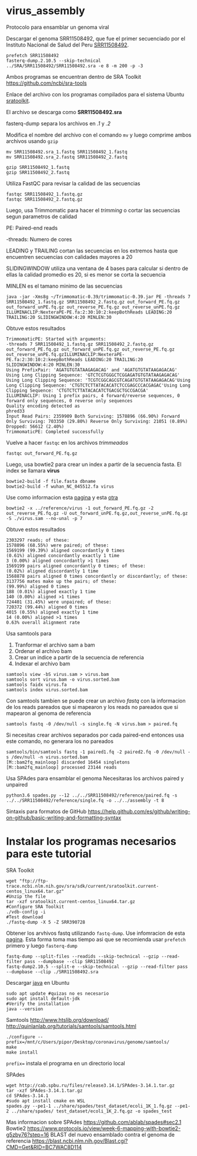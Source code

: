 # virus_assembly
Protocolo para ensamblar un genoma viral

Descargar el genoma SRR11508492, que fue el primer secuenciado por el Instituto Nacional de Salud del Peru
[SRR11508492](https://trace.ncbi.nlm.nih.gov/Traces/sra/?run=SRR11508492).

```
prefetch SRR11508492
fasterq-dump.2.10.5 --skip-technical ../SRA/SRR11508492/SRR11508492.sra -e 8 -m 200 -p -3
```
Ambos programas se encuentran dentro de SRA Toolkit
https://github.com/ncbi/sra-tools

Enlace del archivo con los programas compilados para el sistema Ubuntu
[sratoolkit](http://ftp-trace.ncbi.nlm.nih.gov/sra/sdk/2.10.5/sratoolkit.2.10.5-ubuntu64.tar.gz).

El archivo se descarga como **SRR11508492.sra**

fasterq-dump separa los archivos en *.1* y *.2*

Modifica el nombre del archivo con el comando  `mv` y luego comprime ambos archivos usando `gzip`

```
mv SRR11508492.sra_1.fastq SRR11508492_1.fastq 
mv SRR11508492.sra_2.fastq SRR11508492_2.fastq 

gzip SRR11508492_1.fastq
gzip SRR11508492_2.fastq
```

Utiliza FastQC para revisar la calidad de las secuencias
```
fastqc SRR11508492_1.fastq.gz
fastqc SRR11508492_2.fastq.gz
 ```
Luego, usa Trimmomatic para hacer el *trimming* o cortar las secuencias segun parametros de calidad

PE: Paired-end reads

-threads: Numero de cores

LEADING y TRAILING cortan las secuencias en los extremos hasta que encuentren secuencias con calidades mayores a 20

SLIDINGWINDOW utiliza una ventana de 4 bases para calcular si dentro de ellas la calidad promedio es 20, si es menor se corta la secuencia

MINLEN es el tamano minimo de las secuencias

```
java -jar -Xms8g ~/Trimmomatic-0.39/trimmomatic-0.39.jar PE -threads 7 SRR11508492_1.fastq.gz SRR11508492_2.fastq.gz out_forward_PE.fq.gz out_forward_unPE.fq.gz out_reverse_PE.fq.gz out_reverse_unPE.fq.gz ILLUMINACLIP:NexteraPE-PE.fa:2:30:10:2:keepBothReads LEADING:20 TRAILING:20 SLIDINGWINDOW:4:20 MINLEN:30  
```

Obtuve estos resultados
```
TrimmomaticPE: Started with arguments:
-threads 7 SRR11508492_1.fastq.gz SRR11508492_2.fastq.gz out_forward_PE.fq.gz out_forward_unPE.fq.gz out_reverse_PE.fq.gz out_reverse_unPE.fq.gzILLUMINACLIP:NexteraPE-PE.fa:2:30:10:2:keepBothReads LEADING:20 TRAILING:20 SLIDINGWINDOW:4:20 MINLEN:30
Using PrefixPair: 'AGATGTGTATAAGAGACAG' and 'AGATGTGTATAAGAGACAG'
Using Long Clipping Sequence: 'GTCTCGTGGGCTCGGAGATGTGTATAAGAGACAG'
Using Long Clipping Sequence: 'TCGTCGGCAGCGTCAGATGTGTATAAGAGACAG'Using Long Clipping Sequence: 'CTGTCTCTTATACACATCTCCGAGCCCACGAGAC'Using Long Clipping Sequence: 'CTGTCTCTTATACACATCTGACGCTGCCGACGA'
ILLUMINACLIP: Using 1 prefix pairs, 4 forward/reverse sequences, 0 forward only sequences, 0 reverse only sequences																			Quality encoding detected as
phred33
Input Read Pairs: 2359909 Both Surviving: 1578896 (66.90%) Forward Only Surviving: 703350 (29.80%) Reverse Only Surviving: 21051 (0.89%) Dropped: 56612 (2.40%)
TrimmomaticPE: Completed successfully
 ```

Vuelve a hacer `fastqc` en los archivos *trimmeados*
```
fastqc out_forward_PE.fq.gz
```

Luego, usa bowtie2 para crear un index a partir de la secuencia fasta. El index se llamara **virus**
```
bowtie2-build -f file.fasta dbname
bowtie2-build -f wuhan_NC_045512.fa virus
```

Use como informacion esta [pagina](http://www.metagenomics.wiki/tools/bowtie2) y esta [otra](https://www.protocols.io/view/week-6-mapping-with-bowtie2-g5zby76)

```
bowtie2 -x ../reference/virus -1 out_forward_PE.fq.gz -2 out_reverse_PE.fq.gz -U out_forward_unPE.fq.gz,out_reverse_unPE.fq.gz -S ./virus.sam --no-unal -p 7
```
Obtuve estos resultados
```
2303297 reads; of these:
1578896 (68.55%) were paired; of these:
1569199 (99.39%) aligned concordantly 0 times
(0.61%) aligned concordantly exactly 1 time
3 (0.00%) aligned concordantly >1 times 
1569199 pairs aligned concordantly 0 times; of these:
(0.02%) aligned discordantly 1 time
1568878 pairs aligned 0 times concordantly or discordantly; of these:
3137756 mates make up the pairs; of these:
(99.99%) aligned 0 times
188 (0.01%) aligned exactly 1 time
140 (0.00%) aligned >1 times
724401 (31.45%) were unpaired; of these:
720372 (99.44%) aligned 0 times
4015 (0.55%) aligned exactly 1 time
14 (0.00%) aligned >1 times
0.63% overall alignment rate 
```

Usa samtools para
1. Tranformar el archivo sam a bam
2. Ordenar el archivo bam
3. Crear un indice a partir de la secuencia de referencia
4. Indexar el archivo bam
```
samtools view -bS virus.sam > virus.bam 
samtools sort virus.bam -o virus.sorted.bam
samtools faidx virus.fa
samtools index virus.sorted.bam
``` 

Con samtools tambien se puede crear un archivo *fastq* con la informacion de los reads pareados que si mapearon y los reads no pareados que si mapearon al genoma de referencia
```
samtools fastq -0 /dev/null -s single.fq -N virus.bam > paired.fq 
```

Si necesitas crear archivos separados por cada paired-end entonces usa este comando, no generara los no pareados
``` 
samtools/bin/samtools fastq -1 paired1.fq -2 paired2.fq -0 /dev/null -s /dev/null -n virus.sorted.bam
[M::bam2fq_mainloop] discarded 16454 singletons
[M::bam2fq_mainloop] processed 23144 reads
````

Usa SPAdes para ensamblar el genoma
Necesitaras los archivos paired y unpaired
```
python3.6 spades.py --12 ../../SRR11508492/reference/paired.fq -s ../../SRR11508492/reference/single.fq -o ../../assembly -t 8
```

Sintaxis para formatos de GitHub
https://help.github.com/es/github/writing-on-github/basic-writing-and-formatting-syntax

# Instalar los programas necesarios para este tutorial

SRA Toolkit
```
wget "ftp://ftp-trace.ncbi.nlm.nih.gov/sra/sdk/current/sratoolkit.current-centos_linux64.tar.gz"
#Unzip the file
tar -xzf sratoolkit.current-centos_linux64.tar.gz
#Configure SRA Toolkit
./vdb-config -i
#Test download
./fastq-dump -X 5 -Z SRR390728
```
Obtener los arvhivos fastq utilizando `fastq-dump`. Use infomracion de esta [pagina](https://edwards.sdsu.edu/research/fastq-dump/).
Esta forma toma mas tiempo asi que se recomienda usar `prefetch` primero y luego `fasterq-dump`
```
fastq-dump --split-files --readids --skip-technical --gzip --read-filter pass --dumpbase --clip SRR11508492
fastq-dump2.10.5 --split-e --skip-technical --gzip --read-filter pass --dumpbase --clip ./SRR11508492.sra
```
 
Descargar [java](https://linuxize.com/post/install-java-on-ubuntu-18-04/) en Ubuntu
```
sudo apt update #quizas no es necesario
sudo apt install default-jdk
#Verify the installation
java --version
```
Samtools
http://www.htslib.org/download/
http://quinlanlab.org/tutorials/samtools/samtools.html
```
./configure --prefix=/mnt/c/Users/pipor/Desktop/coronavirus/genome/samtools/ 
make
make install
```
`prefix=` instala el programa en un directorio local 

SPAdes
```
wget http://cab.spbu.ru/files/release3.14.1/SPAdes-3.14.1.tar.gz
tar -xzf SPAdes-3.14.1.tar.gz
cd SPAdes-3.14.1
#sudo apt install cmake en WSL
spades.py --pe1-1 ../share/spades/test_dataset/ecoli_1K_1.fq.gz --pe1-2 ../share/spades/ test_dataset/ecoli_1K_2.fq.gz -o spades_test
```
Mas informacion sobre
SPAdes
https://github.com/ablab/spades#sec2.1
Bowtie2
https://www.protocols.io/view/week-6-mapping-with-bowtie2-g5zby76?step=16
BLAST del nuevo ensamblado contra el genoma de referencia
https://blast.ncbi.nlm.nih.gov/Blast.cgi?CMD=Get&RID=BC7WAC8D114
